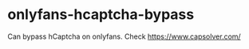 # onlyfans-hcaptcha-bypass
Can bypass hCaptcha on onlyfans. Check https://www.capsolver.com/ 










